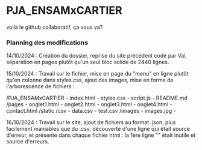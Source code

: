 # PJA_ENSAMxCARTIER
voilà le github collaboratif, ça vous va?

### Planning des modifications

14/10/2024 : Création du dossier, reprise du site précédent codé par Val, séparation en pages plutôt qu'un seul bloc solide de 2440 lignes.

15/10/2024 : Travail sur le fichier, mise en page du "menu" en ligne plutôt qu'en colonne dans styles.css, ajout des images, mise en forme de l'arborescence de fichiers :

/PJA_ENSAMxCARTIER
    - index.html
    - styles.css
    - script.js
    - README.md
    /pages
        - onglet1.html
        - onglet2.html
        - onglet3.html
        - onglet4.html
        - contact.html
    /static
        /csv
            - data.csv
            - test.csv
        /images
            - images.jpg
            - 

16/10/2024 : Travail sur le site, ajout de fichiers au format .json, plus facilement maniables que du .csv, découverte d'une ligne qui était source d'erreur, et présente dans chaque fichier html : la 1ère ligne "<!DOCTYPE html>" était inutile et source d'erreurs.
